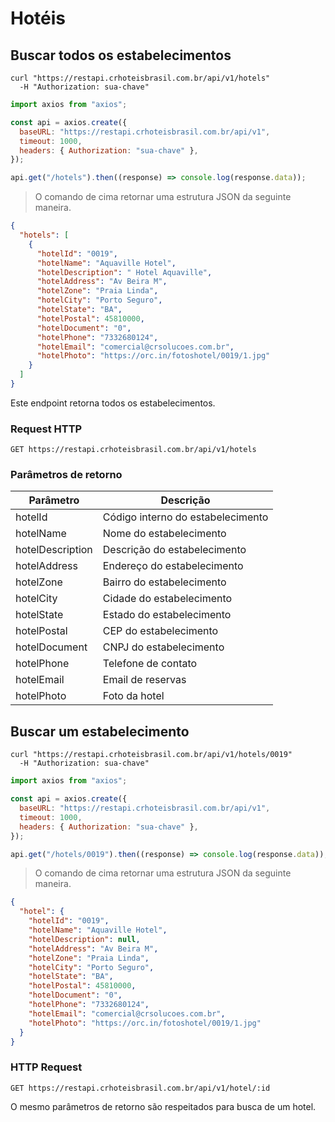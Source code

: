 # Hotéis

## Buscar todos os estabelecimentos

```shell
curl "https://restapi.crhoteisbrasil.com.br/api/v1/hotels"
  -H "Authorization: sua-chave"
```

```javascript
import axios from "axios";

const api = axios.create({
  baseURL: "https://restapi.crhoteisbrasil.com.br/api/v1",
  timeout: 1000,
  headers: { Authorization: "sua-chave" },
});

api.get("/hotels").then((response) => console.log(response.data));
```

> O comando de cima retornar uma estrutura JSON da seguinte maneira.

```json
{
  "hotels": [
    {
      "hotelId": "0019",
      "hotelName": "Aquaville Hotel",
      "hotelDescription": " Hotel Aquaville",
      "hotelAddress": "Av Beira M",
      "hotelZone": "Praia Linda",
      "hotelCity": "Porto Seguro",
      "hotelState": "BA",
      "hotelPostal": 45810000,
      "hotelDocument": "0",
      "hotelPhone": "7332680124",
      "hotelEmail": "comercial@crsolucoes.com.br",
      "hotelPhoto": "https://orc.in/fotoshotel/0019/1.jpg"
    }
  ]
}
```

Este endpoint retorna todos os estabelecimentos.

### Request HTTP

`GET https://restapi.crhoteisbrasil.com.br/api/v1/hotels`

### Parâmetros de retorno

| Parâmetro        | Descrição                         |
| ---------------- | --------------------------------- |
| hotelId          | Código interno do estabelecimento |
| hotelName        | Nome do estabelecimento           |
| hotelDescription | Descrição do estabelecimento      |
| hotelAddress     | Endereço do estabelecimento       |
| hotelZone        | Bairro do estabelecimento         |
| hotelCity        | Cidade do estabelecimento         |
| hotelState       | Estado do estabelecimento         |
| hotelPostal      | CEP do estabelecimento            |
| hotelDocument    | CNPJ do estabelecimento           |
| hotelPhone       | Telefone de contato               |
| hotelEmail       | Email de reservas                 |
| hotelPhoto       | Foto da hotel                     |

## Buscar um estabelecimento

```shell
curl "https://restapi.crhoteisbrasil.com.br/api/v1/hotels/0019"
  -H "Authorization: sua-chave"
```

```javascript
import axios from "axios";

const api = axios.create({
  baseURL: "https://restapi.crhoteisbrasil.com.br/api/v1",
  timeout: 1000,
  headers: { Authorization: "sua-chave" },
});

api.get("/hotels/0019").then((response) => console.log(response.data));
```

> O comando de cima retornar uma estrutura JSON da seguinte maneira.

```json
{
  "hotel": {
    "hotelId": "0019",
    "hotelName": "Aquaville Hotel",
    "hotelDescription": null,
    "hotelAddress": "Av Beira M",
    "hotelZone": "Praia Linda",
    "hotelCity": "Porto Seguro",
    "hotelState": "BA",
    "hotelPostal": 45810000,
    "hotelDocument": "0",
    "hotelPhone": "7332680124",
    "hotelEmail": "comercial@crsolucoes.com.br",
    "hotelPhoto": "https://orc.in/fotoshotel/0019/1.jpg"
  }
}
```

### HTTP Request

`GET https://restapi.crhoteisbrasil.com.br/api/v1/hotel/:id`

O mesmo parâmetros de retorno são respeitados para busca de um hotel.
